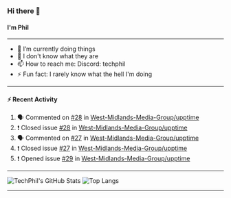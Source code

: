 ### Hi there 👋
#### I'm Phil

---

- 🔭 I’m currently doing things
- 🌱 I don't know what they are
- 📫 How to reach me: Discord: techphil
- ⚡ Fun fact: I rarely know what the hell I'm doing

---

#### ⚡ Recent Activity
<!--START_SECTION:activity-->
1. 🗣 Commented on [#28](https://github.com//West-Midlands-Media-Group/upptime/issues/28) in [West-Midlands-Media-Group/upptime](https://github.com//West-Midlands-Media-Group/upptime)
2. ❗️ Closed issue [#28](https://github.com//West-Midlands-Media-Group/upptime/issues/28) in [West-Midlands-Media-Group/upptime](https://github.com//West-Midlands-Media-Group/upptime)
3. 🗣 Commented on [#27](https://github.com//West-Midlands-Media-Group/upptime/issues/27) in [West-Midlands-Media-Group/upptime](https://github.com//West-Midlands-Media-Group/upptime)
4. ❗️ Closed issue [#27](https://github.com//West-Midlands-Media-Group/upptime/issues/27) in [West-Midlands-Media-Group/upptime](https://github.com//West-Midlands-Media-Group/upptime)
5. ❗️ Opened issue [#29](https://github.com//West-Midlands-Media-Group/upptime/issues/29) in [West-Midlands-Media-Group/upptime](https://github.com//West-Midlands-Media-Group/upptime)
<!--END_SECTION:activity-->

---

![TechPhil's GitHub Stats](https://github-readme-stats.vercel.app/api?username=techphil&count_private=true)
![Top Langs](https://github-readme-stats.vercel.app/api/top-langs/?username=techphil)

---
